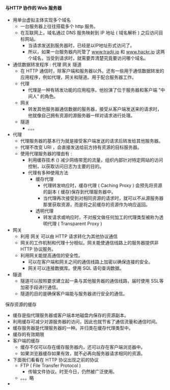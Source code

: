 #### 与HTTP 协作的 Web 服务器

- 用单台虚拟主体实现多个域名
  - 一台服务器上往往搭载多个 http 服务。
  - 在互联网上，域名通过 DNS 服务映射到 IP 地址 ( 域名解析 ) 之后访问目标网站。
    - 当请求发送到服务器时，已经是以IP地址形式访问了。
    - 所以，如果一台服务器内托管了 www.tradji.jp 和 www.hackr.jp 这两个域名，当受到请求时，就需要弄清楚究竟要访问哪个域名。
- 通信数据转发程序 : 代理 网关 隧道
  - 在 HTTP 通信时，除客户端和服务器以外。还有一些用于通信数据转发的应用程序，例如代理，网关和隧道。用于配合服务器工作。
  - 代理
    - 代理是一种有转发功能的应用程序。他扮演了位于服务器和客户端 "中间人" 的角色。
  - 网关
    - 转发其他服务器通信数据的服务器，接受从客户端发送来的请求时，他就像自己拥有资源的源服务器一样对请求进行处理。
  - 隧道
    - 。。。
- 代理
  - 代理服务器的基本行为就是接受客户端发送的请求后转发给其他服务器。
  - 代理不改变 URI ，会直接发送给前方持有资源的目标服务器。
  - 使用代理服务器的理由有 : 
    - 利用缓存技术 () 减少网络带宽的流量，组织内部针对特定网站的访问控制，以获取访问日志为主要的目的。
    - 代理有多种使用方法
      - 缓存代理
        - 代理转发响应时，缓存代理 ( Caching Proxy ) 会预先将资源的副本 ( 缓存)保存到代理服务器中。
        - 当代理再次接受到对相同资源的请求时，就可以不从源服务器那里获取资源，而是将之前缓存的资源作为响应返回。
      - 透明代理
        - 转发请求或响应时，不对报文做任何加工的代理类型被称为透明代理 ( Transparent Proxy )
- 网关
  - 利用 网关 可以由 HTTP 请求转化为其他协议通信
  - 网关的工作机制和代理十分相似。网关能使通信线路上的服务器提供非 HTTP 协议服务。
  - 利用网关能提高通信的安全性。
    - 可以在客户端和网关之间的通信线路上加密以确保连接的安全。
    - 网关可以连接数据库。使用 SQL 语句查询数据。
- 隧道
  - 隧道可以按照要求建立起一条与其他服务器的通信线路，届时使用 SSL等加密手段进行通信。
  - 隧道的目的是确保客户端能与服务器进行安全的通信。

保存资源的缓存

- 缓存是指代理服务器或客户端本地磁盘内保存的资源副本。
- 利用缓存可减少对源服务器的访问，因此也就节省了通信流量和通信时间。
- 缓存服务器是代理服务器的一种。并归类在缓存代理类型中。
- 缓存的有效期限
- 客户端的缓存
  - 缓存不仅可以存在缓存服务器内，还可以存在客户端浏览器中。
  - 如果浏览器缓存如果有效，就不必再向服务器请求相同的资源。
- 下面我们看看在 HTTP 协议出现之前的协议
  - FTP ( File Transfer Protocol )
    -  传输文件协议。时至今日，仍然被广泛使用。
  - 。。。略
- 















































































































